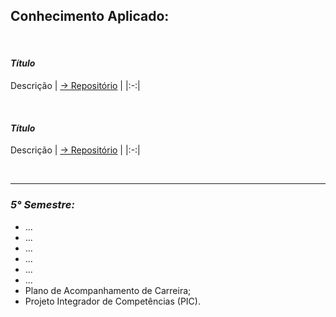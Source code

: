 ## **Conhecimento Aplicado:**

</br>

#### ***Título***
Descrição
| <a href="#">→ Repositório</a> |
|:-:|

</br>

#### ***Título***
Descrição
| <a href="#">→ Repositório</a> |
|:-:|

</br>

<hr>

### ***5° Semestre:***
- ...
- ...
- ...
- ...
- ...
- ...
- Plano de Acompanhamento de Carreira;
- Projeto Integrador de Competências (PIC).
